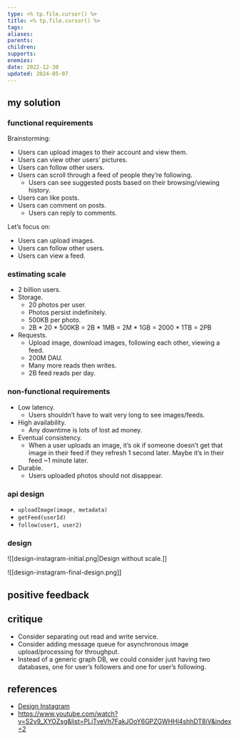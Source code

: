 ```yaml
---
type: <% tp.file.cursor() %>
title: <% tp.file.cursor() %>
tags:
aliases: 
parents: 
children: 
supports: 
enemies:
date: 2022-12-30
updated: 2024-05-07
---
```


## my solution

### functional requirements

Brainstorming:

- Users can upload images to their account and view them.
- Users can view other users’ pictures.
- Users can follow other users.
- Users can scroll through a feed of people they’re following.
	- Users can see suggested posts based on their browsing/viewing history.
- Users can like posts.
- Users can comment on posts.
	- Users can reply to comments.

Let’s focus on:

- Users can upload images.
- Users can follow other users.
- Users can view a feed.

### estimating scale

- 2 billion users.
- Storage.
	- 20 photos per user.
	- Photos persist indefinitely.
	- 500KB per photo.
	- 2B * 20 * 500KB = 2B * 1MB = 2M * 1GB = 2000 * 1TB = 2PB
- Requests.
	- Upload image, download images, following each other, viewing a feed.
	- 200M DAU.
	- Many more reads then writes.
	- 2B feed reads per day.

### non-functional requirements

- Low latency.
	- Users shouldn’t have to wait very long to see images/feeds.
- High availability.
	- Any downtime is lots of lost ad money.
- Eventual consistency.
	- When a user uploads an image, it’s ok if someone doesn’t get that image in their feed if they refresh 1 second later. Maybe it’s in their feed ~1 minute later.
- Durable.
	- Users uploaded photos should not disappear.

### api design

- `uploadImage(image, metadata)`
- `getFeed(userId)`
- `follow(user1, user2)`

### design

![[design-instagram-initial.png|Design without scale.]]

![[design-instagram-final-design.png]]

## positive feedback

## critique

- Consider separating out read and write service.
- Consider adding message queue for asynchronous image upload/processing for throughput.
- Instead of a generic graph DB, we could consider just having two databases, one for user’s followers and one for user’s following.

## references

- [Design Instagram](https://www.youtube.com/watch?v=VJpfO6KdyWE)
- https://www.youtube.com/watch?v=S2y9_XYOZsg&list=PLjTveVh7FakJOoY6GPZGWHHl4shhDT8iV&index=2
